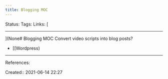 ```yaml
---
title: Blogging MOC
---
```

Status:
Tags: 
Links: [
___
](None# Blogging MOC
Convert video scripts into blog posts?
- [[Wordpress)
___
References:

Created:: 2021-06-14 22:27